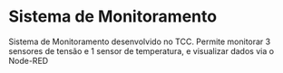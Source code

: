 # Sistema de Monitoramento

Sistema de Monitoramento desenvolvido no TCC. Permite monitorar 3 sensores de tensão e 1 sensor de temperatura, e visualizar dados via o Node-RED

